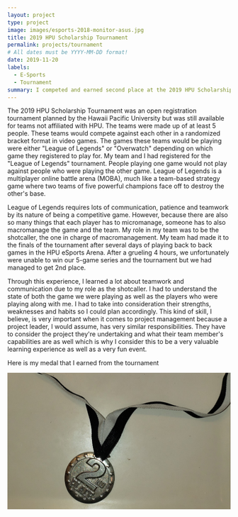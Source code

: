 ```yaml
---
layout: project
type: project
image: images/esports-2018-monitor-asus.jpg
title: 2019 HPU Scholarship Tournament
permalink: projects/tournament
# All dates must be YYYY-MM-DD format!
date: 2019-11-20
labels:
  - E-Sports
  - Tournament
summary: I competed and earned second place at the 2019 HPU Scholarship Tournament
---
```




The 2019 HPU Scholarship Tournament was an open registration tournament planned by the Hawaii Pacific University but was still available for teams not affiliated with HPU. The teams were made up of at least 5 people. These teams would compete against each other in a randomized bracket format in video games. The games these teams would be playing were either "League of Legends" or "Overwatch" depending on which game they registered to play for. My team and I had registered for the "League of Legends" tournament. People playing one game would not play against people who were playing the other game. League of Legends is a multiplayer online battle arena (MOBA), much like a team-based strategy game where two teams of five powerful champions face off to destroy the other's base. 

League of Legends requires lots of communication, patience and teamwork by its nature of being a competitive game. However, because there are also so many things that each player has to micromanage, someone has to also macromanage the game and the team. My role in my team was to be the shotcaller, the one in charge of macromanagement. My team had made it to the finals of the tournament after several days of playing back to back games in the HPU eSports Arena. After a grueling 4 hours, we unfortunately were unable to win our 5-game series and the tournament but we had managed to get 2nd place.

Through this experience, I learned a lot about teamwork and communication due to my role as the shotcaller. I had to understand the state of both the game we were playing as well as the players who were playing along with me. I had to take into consideration their strengths, weaknesses and habits so I could plan accordingly. This kind of skill, I believe, is very important when it comes to project management because a project leader, I would assume, has very similar responsibilities. They have to consider the project they're undertaking and what their team member's capabilities are as well which is why I consider this to be a very valuable learning experience as well as a very fun event.

Here is my medal that I earned from the tournament
<div class="ui large right rounded images">
  <img class="ui image" src="../images/2ndplace.jpg">
</div>

